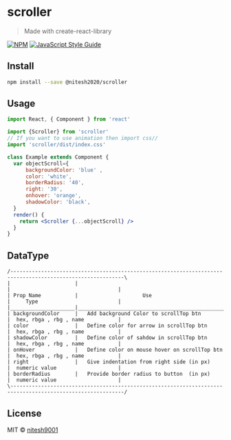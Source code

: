 # scroller

> Made with create-react-library

[![NPM](https://img.shields.io/npm/v/scroller.svg)](https://www.npmjs.com/package/scroller) [![JavaScript Style Guide](https://img.shields.io/badge/code_style-standard-brightgreen.svg)](https://standardjs.com)

## Install

```bash
npm install --save @nitesh2020/scroller
```

## Usage

```jsx
import React, { Component } from 'react'

import {Scroller} from 'scroller'
// If you want to use animation then import css//
import 'scroller/dist/index.css'

class Example extends Component {
  var objectScroll={
      backgroundColor: 'blue' ,
      color: 'white',
      borderRadius: '40',
      right: '30',
      onhover: 'orange',
      shadowColor: 'black',
  }
  render() {
    return <Scroller {...objectScroll} />
  }
}
```
## DataType
 ```
/-----------------------------------------------------------------------------------------------------------\
|                     |                                                 |                                   |
| Prop Name           |                     Use                         |     Type                          |
|_____________________|_________________________________________________|___________________________________|
| backgroundColor     |   Add background Color to scrollTop btn         |  hex, rbga , rbg , name           |
| color               |   Define color for arrow in scrollTop btn       |  hex, rbga , rbg , name           |
| shadowColor         |   Define color of sahdow in scrollTop btn       |  hex, rbga , rbg , name           |
| onHover             |   Define color on mouse hover on scrollTop btn  |  hex, rbga , rbg , name           |
| right               |   Give indentation from right side (in px)      |  numeric value                    |
| borderRadius        |   Provide border radius to button  (in px)      |  numeric value                    |
\-----------------------------------------------------------------------------------------------------------/
 ```
## License

MIT © [nitesh9001](https://github.com/nitesh9001)
